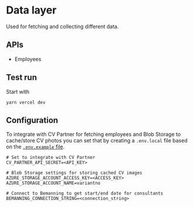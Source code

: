 # Data layer

Used for fetching and collecting different data.

## APIs

- Employees

## Test run

Start with

```
yarn vercel dev
```

## Configuration

To integrate with CV Partner for fetching employees and Blob Storage to cache/store CV photos you can set that by creating a `.env.local` file based on the [`.env.example` file](./env.example).

```
# Set to integrate with CV Partner
CV_PARTNER_API_SECRET=<API_KEY>

# Blob Storage settings for storing cached CV images
AZURE_STORAGE_ACCOUNT_ACCESS_KEY=<ACCESS_KEY>
AZURE_STORAGE_ACCOUNT_NAME=variantno

# Connect to Bemanning to get start/end date for consultants
BEMANNING_CONNECTION_STRING=<connection_string>
```
